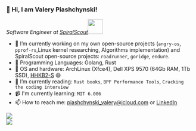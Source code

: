 ### 👋 Hi, I am Valery Piashchynski!

<p><em>Software Engineer at <a href="https://spiralscout.com">SpiralScout</a><img src="https://media.giphy.com/media/WUlplcMpOCEmTGBtBW/giphy.gif" width="40"> 
</em></p>

- 🔭 I’m currently working on my own open-source projects (`angry-os`, `pprof-rs`,Linux kernel researching, Algorithms implementation) and SpiralScout open-source projects: `roadrunner`, `goridge`, `endure`.
- :rocket: Programming Languages: Golang, Rust
- 💾 OS and hardware: ArchLinux (Xfce4), Dell XPS 9570 (64Gb RAM, 1Tb SSD), [HHKB2-S](https://www.amazon.com/Fujitsu-Hacking-Keyboard-Professional-Compact/dp/B07K9DVP46) :smile:
- 🌱 I’m currently reading: `Rust books`, `BPF Performance Tools`, `Cracking the coding interview`
- 📹 I'm currently learning: `MIT 6.006`
- 📫 How to reach me: piashchynski_valery@icloud.com or [LinkedIn](https://linkedin.com/in/0xdev)

![](https://github-readme-stats.vercel.app/api?username=48d90782&show_icons=true&count_private=true&include_all_commits=true&theme=tokyonight&line_height=27)  
![](https://github-readme-stats.vercel.app/api/top-langs/?username=48d90782&count_private=true&include_all_commits=true&theme=tokyonight)
